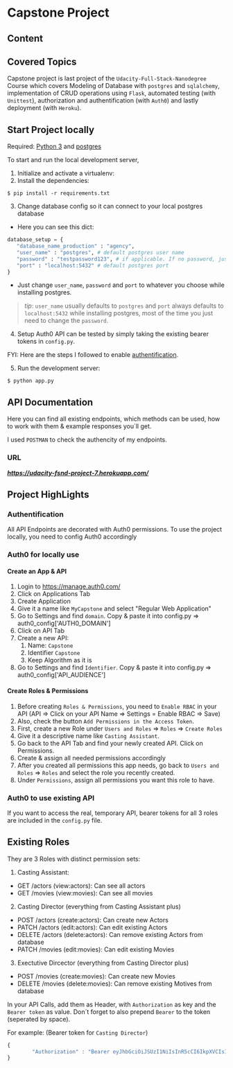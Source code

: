 # Capstone Project

## Content

## Covered Topics

Capstone project is last project of the `Udacity-Full-Stack-Nanodegree` Course which covers Modeling of Database with `postgres` and `sqlalchemy`, implementation of CRUD operations using `Flask`, automated testing (with `Unittest`), authorization and authentification (with `Auth0`) and lastly deployment (with `Heroku`).

## Start Project locally

Required: [Python 3](https://www.python.org/downloads/)
and [postgres](https://www.postgresql.org/download/) 

To start and run the local development server,

1. Initialize and activate a virtualenv:
2. Install the dependencies:
```
$ pip install -r requirements.txt
```

3. Change database config so it can connect to your local postgres database 
- Here you can see this dict:
 ```python
database_setup = {
    "database_name_production" : "agency",
    "user_name" : "postgres", # default postgres user name
    "password" : "testpassword123", # if applicable. If no password, just type in None
    "port" : "localhost:5432" # default postgres port
}
```

 - Just change `user_name`, `password` and `port` to whatever you choose while installing postgres.
>_tip_: `user_name` usually defaults to `postgres` and `port` always defaults to `localhost:5432` while installing postgres, most of the time you just need to change the `password`.

4. Setup Auth0
 API can be tested by simply taking the existing bearer tokens in `config.py`.

FYI: Here are the steps I followed to enable [authentification](#authentification).

5. Run the development server:
  ```
  $ python app.py
  ```

## API Documentation

Here you can find all existing endpoints, which methods can be used, how to work with them & example responses you´ll get.

I used `POSTMAN` to check the authencity of my endpoints.

### URL

**_https://udacity-fsnd-project-7.herokuapp.com/_**

## Project HighLights

### Authentification

All API Endpoints are decorated with Auth0 permissions. To use the project locally, you need to config Auth0 accordingly

### Auth0 for locally use
#### Create an App & API

1. Login to https://manage.auth0.com/ 
2. Click on Applications Tab
3. Create Application
4. Give it a name like `MyCapstone` and select "Regular Web Application"
5. Go to Settings and find `domain`. Copy & paste it into config.py => auth0_config['AUTH0_DOMAIN'] 
6. Click on API Tab 
7. Create a new API:
   1. Name: `Capstone`
   2. Identifier `Capstone`
   3. Keep Algorithm as it is
8. Go to Settings and find `Identifier`. Copy & paste it into config.py => auth0_config['API_AUDIENCE'] 

#### Create Roles & Permissions

1. Before creating `Roles & Permissions`, you need to `Enable RBAC` in your API (API => Click on your API Name => Settings = Enable RBAC => Save)
2. Also, check the button `Add Permissions in the Access Token`.
2. First, create a new Role under `Users and Roles` => `Roles` => `Create Roles`
3. Give it a descriptive name like `Casting Assistant`.
4. Go back to the API Tab and find your newly created API. Click on Permissions.
5. Create & assign all needed permissions accordingly 
6. After you created all permissions this app needs, go back to `Users and Roles` => `Roles` and select the role you recently created.
6. Under `Permissions`, assign all permissions you want this role to have. 


### Auth0 to use existing API
If you want to access the real, temporary API, bearer tokens for all 3 roles are included in the `config.py` file.

## Existing Roles

They are 3 Roles with distinct permission sets:

1. Casting Assistant:
  - GET /actors (view:actors): Can see all actors
  - GET /movies (view:movies): Can see all movies
2. Casting Director (everything from Casting Assistant plus)
  - POST /actors (create:actors): Can create new Actors
  - PATCH /actors (edit:actors): Can edit existing Actors
  - DELETE /actors (delete:actors): Can remove existing Actors from database
  - PATCH /movies (edit:movies): Can edit existing Movies
3. Exectutive Dircector (everything from Casting Director plus)
  - POST /movies (create:movies): Can create new Movies
  - DELETE /movies (delete:movies): Can remove existing Motives from database

In your API Calls, add them as Header, with `Authorization` as key and the `Bearer token` as value. Don´t forget to also
prepend `Bearer` to the token (seperated by space).

For example: (Bearer token for `Casting Director`)
```js
{
        "Authorization" : "Bearer eyJhbGciOiJSUzI1NiIsInR5cCI6IkpXVCIsImtpZCI6IkJMdTBfTFhfZlFHd0JXbW5rdjVrQyJ9.eyJpc3MiOiJodHRwczovL2Rldi1teDE2bXV3Yy5hdXRoMC5jb20vIiwic3ViIjoiZ29vZ2xlLW9hdXRoMnwxMTc1OTY5NDk0MjczMTMwOTk0NjciLCJhdWQiOlsiQ2Fwc3RvbmUiLCJodHRwczovL2Rldi1teDE2bXV3Yy5hdXRoMC5jb20vdXNlcmluZm8iXSwiaWF0IjoxNTkwNjg0NDMzLCJleHAiOjE1OTA3NzA4MzMsImF6cCI6IndyNFRCV25MM2dKcXFoVTBaQ0t1bFBza2szQmRRTERTIiwic2NvcGUiOiJvcGVuaWQgcHJvZmlsZSBlbWFpbCIsInBlcm1pc3Npb25zIjpbImRlbGV0ZTphY3RvciIsImdldDphY3RvcnMiLCJnZXQ6bW92aWVzIiwicGF0Y2g6YWN0b3JzIiwicGF0Y2g6bW92aWVzIiwicG9zdDphY3RvciJdfQ.mAcqzS5DN3jVUTjVs2Hf7CJiWuSUjgkwov2VenphN7RnmEohmcwyhysLtYK5ODd8UwOzft2lgdyd-I_7Q9wi2OsrL8nfy8JtqWj8UdhMLEGVb9in7Op866Atz8gqXYAkKpxaC8twP5lapUhltN0aC7hEjnUjX6XhFlbL8yIOSH8aEGoymQkyl8x9liAD88PhFyU8EOx3P985qcBdDchxU5JAsr_R1Ixt-8n1313pHKs3mibKRULBVReAf9EI3ZPAl_MJ1VaOXV2_iJqGlC0lhf9wZwv3REFgkAHmqGDd4WnXoK2OPLoKHmyU8yhe9yWd-QKqSGWzomusZKsRC5QmPg"
}
```